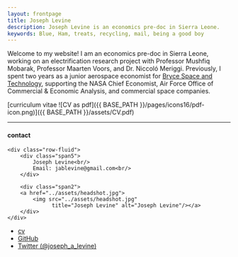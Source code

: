 ```yaml
---
layout: frontpage
title: Joseph Levine
description: Joseph Levine is an economics pre-doc in Sierra Leone.
keywords: Blue, Ham, treats, recycling, mail, being a good boy
---
```


Welcome to my website! I am an economics pre-doc in Sierra Leone, working on an electrification research project
with Professor Mushfiq Mobarak, Professor Maarten Voors, and Dr. Niccoló Meriggi.
Previously, I spent two years as a junior aerospace economist for [Bryce Space and Technology](https://brycetech.com/), supporting
the NASA Chief Economist, Air Force Office of Commercial & Economic Analysis, and commercial space companies.

[curriculum vitae ![CV as pdf]({{ BASE_PATH }}/pages/icons16/pdf-icon.png)]({{ BASE_PATH }}/assets/CV.pdf)<br/>


---


<div class="container">
<h4><a name="contact"></a>contact</h4>

    <div class="row-fluid">
        <div class="span5">
            Joseph Levine<br/>
            Email: jablevine@gmail.com<br/>
        </div>

        <div class="span2">
        <a href="../assets/headshot.jpg">
            <img src="../assets/headshot.jpg"
                  title="Joseph Levine" alt="Joseph Levine"/></a>
        </div>
    </div>
</div>

<div class="navbar">
  <div class="navbar-inner">
      <ul class="nav">
          <li><a href="{{ BASE_PATH }}/assets/CV.pdf">cv</a></li>
          <li><a href="https://github.com/joseph-a-levine">GitHub</a></li>
          <li><a href="https://twitter.com/joseph_a_levine">Twitter (@joseph_a_levine)</a></li>
      </ul>
  </div>
</div>
